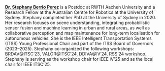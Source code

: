 **[Dr. Stephany Berrio Perez](https://www.linkedin.com/in/stephany-berrio/)** is a Postdoc at RWTH Aachen University and a Research Fellow at the Australian Centre for Robotics at the University of Sydney.
Stephany completed her PhD at the University of Sydney in 2020. 
Her research focuses on scene understanding, integrating probabilistic sensor fusion and machine learning in urban and rural areas, as well as collaborative perception and map maintenance for long-term localisation for autonomous vehicles. 
She is the IEEE Intelligent Transportation Systems (ITSS) Young Professional Chair and part of the ITSS Board of Governors (2023–2025). 
Stephany co-organized the following workshops: BRDAV@ITSC’23, VALOR@ITSC’24, DDIVA@IV’24, RSS’24 workshop. 
Stephany is serving as the workshop chair for IEEE IV’25 and as the local chair for IEEE ITSC’25.
